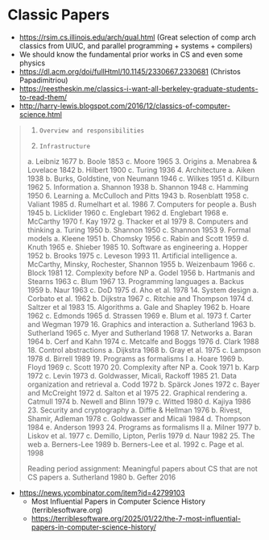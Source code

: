 # Classic Papers

- https://rsim.cs.illinois.edu/arch/qual.html (Great selection of comp arch classics from UIUC, and parallel programming + systems + compilers)
- We should know the fundamental prior works in CS and even some physics
- https://dl.acm.org/doi/fullHtml/10.1145/2330667.2330681 (Christos Papadimitriou)
- https://reestheskin.me/classics-i-want-all-berkeley-graduate-students-to-read-them/
- http://harry-lewis.blogspot.com/2016/12/classics-of-computer-science.html

> 1.     Overview and responsibilities
> 2.     Infrastructure
> a.     Leibniz 1677
> b.     Boole 1853
> c.     Moore 1965
> 3.     Origins
> a.     Menabrea & Lovelace 1842
> b.     Hilbert 1900
> c.     Turing 1936
> 4.     Architecture
> a.     Aiken 1938
> b.     Burks, Goldstine, von Neumann 1946
> c.     Wilkes 1951
> d.     Kilburn 1962
> 5.     Information
> a.     Shannon 1938
> b.     Shannon 1948
> c.     Hamming 1950
> 6.     Learning
> a.     McCulloch and Pitts 1943
> b.     Rosenblatt 1958
> c.     Valiant 1985
> d.     Rumelhart et al. 1986
> 7.     Computers for people
> a.     Bush 1945
> b.     Licklider 1960
> c.     Englebart 1962
> d.     Englebart 1968
> e.     McCarthy 1970
> f.      Kay 1972
> g.     Thacker et al 1979
> 8.     Computers and thinking
> a.     Turing 1950
> b.     Shannon 1950
> c.     Shannon 1953
> 9.     Formal models
> a.     Kleene 1951
> b.     Chomsky 1956
> c.     Rabin and Scott 1959
> d.     Knuth 1965
> e.     Shieber 1985
> 10.  Software as engineering
> a.     Hopper 1952
> b.     Brooks 1975
> c.     Leveson 1993
> 11.  Artificial intelligence
> a.     McCarthy, Minsky, Rochester, Shannon 1955
> b.     Weizenbaum 1966
> c.     Block 1981
> 12.  Complexity before NP
> a.     Godel 1956
> b.     Hartmanis and Stearns 1963
> c.     Blum 1967
> 13.  Programming languages
> a.     Backus 1959
> b.     Naur 1963
> c.     DoD 1975
> d.     Aho et al. 1978
> 14.  System design
> a.     Corbato et al. 1962
> b.     Dijkstra 1967
> c.     Ritchie and Thompson 1974
> d.     Saltzer et al 1983
> 15.  Algorithms
> a.     Gale and Shapley 1962
> b.     Hoare 1962
> c.     Edmonds 1965
> d.     Strassen 1969
> e.     Blum et al. 1973
> f.      Carter and Wegman 1979
> 16.  Graphics and interaction
> a.     Sutherland 1963
> b.     Sutherland 1965
> c.     Myer and Sutherland 1968
> 17.  Networks
> a.     Baran 1964
> b.     Cerf and Kahn 1974
> c.     Metcalfe and Boggs 1976
> d.     Clark 1988
> 18.  Control abstractions
> a.     Dijkstra 1968
> b.     Gray et al. 1975
> c.     Lampson 1978
> d.     Birrell 1989
> 19.  Programs as formalisms I
> a.     Hoare 1969
> b.     Floyd 1969
> c.     Scott 1970
> 20.  Complexity after NP
> a.     Cook 1971
> b.     Karp 1972
> c.     Levin 1973
> d.     Goldwasser, Micali, Rackoff 1985
> 21.  Data organization and retrieval
> a.     Codd 1972
> b.     Spärck Jones 1972
> c.     Bayer and McCreight 1972
> d.     Salton et al 1975
> 22.  Graphical rendering
> a.     Catmull 1974
> b.     Newell and Blinn 1979
> c.     Witted 1980
> d.     Kajiya 1986
> 23.  Security and cryptography
> a.     Diffie & Hellman 1976
> b.     Rivest, Shamir, Adleman 1978
> c.     Goldwasser and Micali 1984
> d.     Thompson 1984
> e.     Anderson 1993
> 24.  Programs as formalisms II
> a.     Milner 1977
> b.     Liskov et al. 1977
> c.     Demillo, Lipton, Perlis 1979
> d.     Naur 1982
> 25.  The web
> a.     Berners-Lee 1989
> b.     Berners-Lee et al. 1992
> c.     Page et al. 1998
>
> Reading period assignment: Meaningful papers about CS that are not CS papers
> a.     Sutherland 1980
> b.     Gefter 2016

- https://news.ycombinator.com/item?id=42799103
  - Most Influential Papers in Computer Science History (terriblesoftware.org)
  - https://terriblesoftware.org/2025/01/22/the-7-most-influential-papers-in-computer-science-history/
